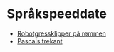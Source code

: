 # Språkspeeddate

- [Robotgressklipper på rømmen](utfordringer/robotgressklipper/robotgressklipper.md)
- [Pascals trekant](utfordringer/pascaltrekant/pascals-trekant.md)
